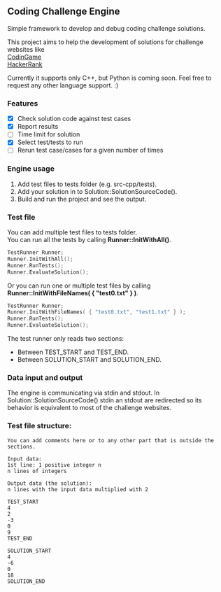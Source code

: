 ## Coding Challenge Engine
Simple framework to develop and debug coding challenge solutions.

This project aims to help the development of solutions for challenge websites like  
[CodinGame](https://www.codingame.com)  
[HackerRank](https://www.hackerrank.com)  

Currently it supports only C++, but Python is coming soon. Feel free to request any other language support. :)

### Features
- [x] Check solution code against test cases
- [x] Report results
- [ ] Time limit for solution
- [x] Select test/tests to run
- [ ] Rerun test case/cases for a given number of times

### Engine usage
 1. Add test files to tests folder (e.g. src-cpp/tests).
 2. Add your solution in to Solution::SolutionSourceCode().
 3. Build and run the project and see the output.

### Test file
You can add multiple test files to tests folder.  
You can run all the tests by calling **Runner::InitWithAll()**.
```cpp
TestRunner Runner;
Runner.InitWithAll();
Runner.RunTests();
Runner.EvaluateSolution();
```
Or you can run one or multiple test files by calling **Runner::InitWithFileNames( { "test0.txt" } )**.
```cpp
TestRunner Runner;
Runner.InitWithFileNames( { "test0.txt", "test1.txt" } );
Runner.RunTests();
Runner.EvaluateSolution();
```
The test runner only reads two sections:
 - Between TEST_START and TEST_END.
 - Between SOLUTION_START and SOLUTION_END.

### Data input and output
The engine is communicating via stdin and stdout.
In Solution::SolutionSourceCode() stdin an stdout are redirected so its behavior is equivalent to most of the challenge websites.

### Test file structure:  
```
You can add comments here or to any other part that is outside the sections.

Input data:
1st line: 1 positive integer n
n lines of integers

Output data (the solution):
n lines with the input data multiplied with 2

TEST_START
4
2
-3
0
9
TEST_END

SOLUTION_START
4
-6
0
18
SOLUTION_END
```
